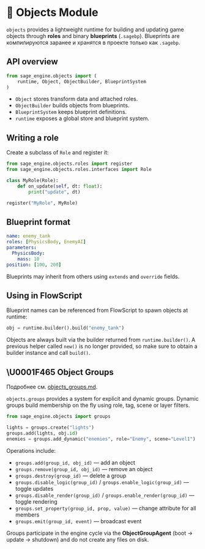 # 📘 Objects Module

`objects` provides a lightweight runtime for building and updating game objects
through **roles** and binary **blueprints** (`.sagebp`). Blueprints are
компилируются заранее и хранятся в проекте только как `.sagebp`.

## API overview

```python
from sage_engine.objects import (
    runtime, Object, ObjectBuilder, BlueprintSystem
)
```

- `Object` stores transform data and attached roles.
- `ObjectBuilder` builds objects from blueprints.
- `BlueprintSystem` keeps blueprint definitions.
- `runtime` exposes a global store and blueprint system.

## Writing a role

Create a subclass of `Role` and register it:

```python
from sage_engine.objects.roles import register
from sage_engine.objects.roles.interfaces import Role

class MyRole(Role):
    def on_update(self, dt: float):
        print("update", dt)

register("MyRole", MyRole)
```

## Blueprint format

```yaml
name: enemy_tank
roles: [PhysicsBody, EnemyAI]
parameters:
  PhysicsBody:
    mass: 10
position: [100, 200]
```

Blueprints may inherit from others using `extends` and `override` fields.

## Using in FlowScript

Blueprint names can be referenced from FlowScript to spawn objects at runtime:

```python
obj = runtime.builder().build("enemy_tank")
```

Objects are always built via the builder returned from `runtime.builder()`. A
previous helper called `new()` is no longer provided, so make sure to obtain a
builder instance and call `build()`.

## \U0001F465 Object Groups
Подробнее см. [objects_groups.md](objects_groups.md).

`objects.groups` provides a system for explicit and dynamic groups. Dynamic groups build membership on the fly using role, tag, scene or layer filters.

```python
from sage_engine.objects import groups

lights = groups.create("lights")
groups.add(lights, obj.id)
enemies = groups.add_dynamic("enemies", role="Enemy", scene="Level1")
```

Operations include:

- `groups.add(group_id, obj_id)` — add an object
- `groups.remove(group_id, obj_id)` — remove an object
- `groups.destroy(group_id)` — delete a group
- `groups.disable_logic(group_id)` / `groups.enable_logic(group_id)` — toggle updates
- `groups.disable_render(group_id)` / `groups.enable_render(group_id)` — toggle rendering
- `groups.set_property(group_id, prop, value)` — change attribute for all members
- `groups.emit(group_id, event)` — broadcast event

Groups participate in the engine cycle via the **ObjectGroupAgent** (boot → update → shutdown) and do not create any files on disk.

